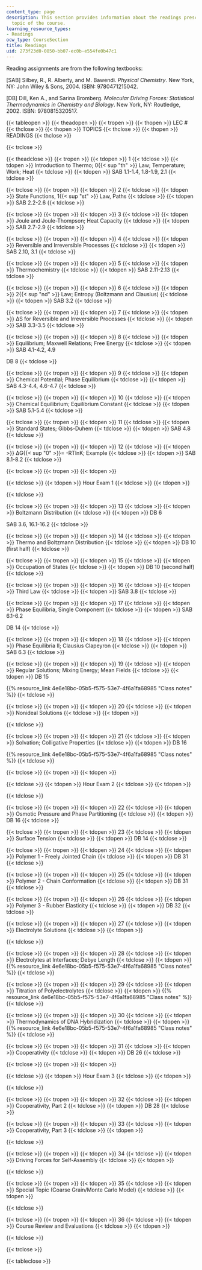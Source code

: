 ```yaml
---
content_type: page
description: This section provides information about the readings prescribed for each
  topic of the course.
learning_resource_types:
- Readings
ocw_type: CourseSection
title: Readings
uid: 273f23d0-0850-bb07-ec0b-e554fe0b47c1
---
```


Reading assignments are from the following textbooks:

\[SAB\] Silbey, R., R. Alberty, and M. Bawendi. _Physical Chemistry_. New York, NY: John Wiley & Sons, 2004. ISBN: 9780471215042.

\[DB\] Dill, Ken A., and Sarina Bromberg. _Molecular Driving Forces: Statistical Thermodynamics in Chemistry and Biology_. New York, NY: Routledge, 2002. ISBN: 9780815320517.

{{< tableopen >}}
{{< theadopen >}}
{{< tropen >}}
{{< thopen >}}
LEC #
{{< thclose >}}
{{< thopen >}}
TOPICS
{{< thclose >}}
{{< thopen >}}
READINGS
{{< thclose >}}

{{< trclose >}}

{{< theadclose >}}
{{< tropen >}}
{{< tdopen >}}
1
{{< tdclose >}}
{{< tdopen >}}
Introduction to Thermo; 0{{< sup "th" >}} Law; Temperature; Work; Heat
{{< tdclose >}}
{{< tdopen >}}
SAB 1.1-1.4, 1.8-1.9, 2.1
{{< tdclose >}}

{{< trclose >}}
{{< tropen >}}
{{< tdopen >}}
2
{{< tdclose >}}
{{< tdopen >}}
State Functions, 1{{< sup "st" >}} Law, Paths
{{< tdclose >}}
{{< tdopen >}}
SAB 2.2-2.6
{{< tdclose >}}

{{< trclose >}}
{{< tropen >}}
{{< tdopen >}}
3
{{< tdclose >}}
{{< tdopen >}}
Joule and Joule-Thompson; Heat Capacity
{{< tdclose >}}
{{< tdopen >}}
SAB 2.7-2.9
{{< tdclose >}}

{{< trclose >}}
{{< tropen >}}
{{< tdopen >}}
4
{{< tdclose >}}
{{< tdopen >}}
Reversible and Irreversible Processes
{{< tdclose >}}
{{< tdopen >}}
SAB 2.10, 3.1
{{< tdclose >}}

{{< trclose >}}
{{< tropen >}}
{{< tdopen >}}
5
{{< tdclose >}}
{{< tdopen >}}
Thermochemistry
{{< tdclose >}}
{{< tdopen >}}
SAB 2.11-2.13
{{< tdclose >}}

{{< trclose >}}
{{< tropen >}}
{{< tdopen >}}
6
{{< tdclose >}}
{{< tdopen >}}
2{{< sup "nd" >}} Law; Entropy (Boltzmann and Clausius)
{{< tdclose >}}
{{< tdopen >}}
SAB 3.2
{{< tdclose >}}

{{< trclose >}}
{{< tropen >}}
{{< tdopen >}}
7
{{< tdclose >}}
{{< tdopen >}}
ΔS for Reversible and Irreversible Processes
{{< tdclose >}}
{{< tdopen >}}
SAB 3.3-3.5
{{< tdclose >}}

{{< trclose >}}
{{< tropen >}}
{{< tdopen >}}
8
{{< tdclose >}}
{{< tdopen >}}
Equilibrium; Maxwell Relations; Free Energy
{{< tdclose >}}
{{< tdopen >}}
SAB 4.1-4.2, 4.9  
  
DB 8
{{< tdclose >}}

{{< trclose >}}
{{< tropen >}}
{{< tdopen >}}
9
{{< tdclose >}}
{{< tdopen >}}
Chemical Potential; Phase Equilibrium
{{< tdclose >}}
{{< tdopen >}}
SAB 4.3-4.4, 4.6-4.7
{{< tdclose >}}

{{< trclose >}}
{{< tropen >}}
{{< tdopen >}}
10
{{< tdclose >}}
{{< tdopen >}}
Chemical Equilibrium; Equilibrium Constant
{{< tdclose >}}
{{< tdopen >}}
SAB 5.1-5.4
{{< tdclose >}}

{{< trclose >}}
{{< tropen >}}
{{< tdopen >}}
11
{{< tdclose >}}
{{< tdopen >}}
Standard States; Gibbs-Duhem
{{< tdclose >}}
{{< tdopen >}}
SAB 4.8
{{< tdclose >}}

{{< trclose >}}
{{< tropen >}}
{{< tdopen >}}
12
{{< tdclose >}}
{{< tdopen >}}
ΔG{{< sup "0" >}}\= -RTlnK; Example
{{< tdclose >}}
{{< tdopen >}}
SAB 8.1-8.2
{{< tdclose >}}

{{< trclose >}}
{{< tropen >}}
{{< tdopen >}}

{{< tdclose >}}
{{< tdopen >}}
Hour Exam 1
{{< tdclose >}}
{{< tdopen >}}

{{< tdclose >}}

{{< trclose >}}
{{< tropen >}}
{{< tdopen >}}
13
{{< tdclose >}}
{{< tdopen >}}
Boltzmann Distribution
{{< tdclose >}}
{{< tdopen >}}
DB 6  
  
SAB 3.6, 16.1-16.2
{{< tdclose >}}

{{< trclose >}}
{{< tropen >}}
{{< tdopen >}}
14
{{< tdclose >}}
{{< tdopen >}}
Thermo and Boltzmann Distribution
{{< tdclose >}}
{{< tdopen >}}
DB 10 (first half)
{{< tdclose >}}

{{< trclose >}}
{{< tropen >}}
{{< tdopen >}}
15
{{< tdclose >}}
{{< tdopen >}}
Occupation of States
{{< tdclose >}}
{{< tdopen >}}
DB 10 (second half)
{{< tdclose >}}

{{< trclose >}}
{{< tropen >}}
{{< tdopen >}}
16
{{< tdclose >}}
{{< tdopen >}}
Third Law
{{< tdclose >}}
{{< tdopen >}}
SAB 3.8
{{< tdclose >}}

{{< trclose >}}
{{< tropen >}}
{{< tdopen >}}
17
{{< tdclose >}}
{{< tdopen >}}
Phase Equilibria, Single Component
{{< tdclose >}}
{{< tdopen >}}
SAB 6.1-6.2  
  
DB 14
{{< tdclose >}}

{{< trclose >}}
{{< tropen >}}
{{< tdopen >}}
18
{{< tdclose >}}
{{< tdopen >}}
Phase Equilibria II; Clausius Clapeyron
{{< tdclose >}}
{{< tdopen >}}
SAB 6.3
{{< tdclose >}}

{{< trclose >}}
{{< tropen >}}
{{< tdopen >}}
19
{{< tdclose >}}
{{< tdopen >}}
Regular Solutions; Mixing Energy; Mean Fields
{{< tdclose >}}
{{< tdopen >}}
DB 15  
  
{{% resource_link 4e6e18bc-05b5-f575-53e7-4f6a1fa68985 "Class notes" %}}
{{< tdclose >}}

{{< trclose >}}
{{< tropen >}}
{{< tdopen >}}
20
{{< tdclose >}}
{{< tdopen >}}
Nonideal Solutions
{{< tdclose >}}
{{< tdopen >}}

{{< tdclose >}}

{{< trclose >}}
{{< tropen >}}
{{< tdopen >}}
21
{{< tdclose >}}
{{< tdopen >}}
Solvation; Colligative Properties
{{< tdclose >}}
{{< tdopen >}}
DB 16  
  
{{% resource_link 4e6e18bc-05b5-f575-53e7-4f6a1fa68985 "Class notes" %}}
{{< tdclose >}}

{{< trclose >}}
{{< tropen >}}
{{< tdopen >}}

{{< tdclose >}}
{{< tdopen >}}
Hour Exam 2
{{< tdclose >}}
{{< tdopen >}}

{{< tdclose >}}

{{< trclose >}}
{{< tropen >}}
{{< tdopen >}}
22
{{< tdclose >}}
{{< tdopen >}}
Osmotic Pressure and Phase Partitioning
{{< tdclose >}}
{{< tdopen >}}
DB 16
{{< tdclose >}}

{{< trclose >}}
{{< tropen >}}
{{< tdopen >}}
23
{{< tdclose >}}
{{< tdopen >}}
Surface Tension
{{< tdclose >}}
{{< tdopen >}}
DB 14
{{< tdclose >}}

{{< trclose >}}
{{< tropen >}}
{{< tdopen >}}
24
{{< tdclose >}}
{{< tdopen >}}
Polymer 1 - Freely Jointed Chain
{{< tdclose >}}
{{< tdopen >}}
DB 31
{{< tdclose >}}

{{< trclose >}}
{{< tropen >}}
{{< tdopen >}}
25
{{< tdclose >}}
{{< tdopen >}}
Polymer 2 - Chain Conformation
{{< tdclose >}}
{{< tdopen >}}
DB 31
{{< tdclose >}}

{{< trclose >}}
{{< tropen >}}
{{< tdopen >}}
26
{{< tdclose >}}
{{< tdopen >}}
Polymer 3 - Rubber Elasticity
{{< tdclose >}}
{{< tdopen >}}
DB 32
{{< tdclose >}}

{{< trclose >}}
{{< tropen >}}
{{< tdopen >}}
27
{{< tdclose >}}
{{< tdopen >}}
Electrolyte Solutions
{{< tdclose >}}
{{< tdopen >}}

{{< tdclose >}}

{{< trclose >}}
{{< tropen >}}
{{< tdopen >}}
28
{{< tdclose >}}
{{< tdopen >}}
Electrolytes at Interfaces; Debye Length
{{< tdclose >}}
{{< tdopen >}}
{{% resource_link 4e6e18bc-05b5-f575-53e7-4f6a1fa68985 "Class notes" %}}
{{< tdclose >}}

{{< trclose >}}
{{< tropen >}}
{{< tdopen >}}
29
{{< tdclose >}}
{{< tdopen >}}
Titration of Polyelectrolytes
{{< tdclose >}}
{{< tdopen >}}
{{% resource_link 4e6e18bc-05b5-f575-53e7-4f6a1fa68985 "Class notes" %}}
{{< tdclose >}}

{{< trclose >}}
{{< tropen >}}
{{< tdopen >}}
30
{{< tdclose >}}
{{< tdopen >}}
Thermodynamics of DNA Hybridization
{{< tdclose >}}
{{< tdopen >}}
{{% resource_link 4e6e18bc-05b5-f575-53e7-4f6a1fa68985 "Class notes" %}}
{{< tdclose >}}

{{< trclose >}}
{{< tropen >}}
{{< tdopen >}}
31
{{< tdclose >}}
{{< tdopen >}}
Cooperativity
{{< tdclose >}}
{{< tdopen >}}
DB 26
{{< tdclose >}}

{{< trclose >}}
{{< tropen >}}
{{< tdopen >}}

{{< tdclose >}}
{{< tdopen >}}
Hour Exam 3
{{< tdclose >}}
{{< tdopen >}}

{{< tdclose >}}

{{< trclose >}}
{{< tropen >}}
{{< tdopen >}}
32
{{< tdclose >}}
{{< tdopen >}}
Cooperativity, Part 2
{{< tdclose >}}
{{< tdopen >}}
DB 28
{{< tdclose >}}

{{< trclose >}}
{{< tropen >}}
{{< tdopen >}}
33
{{< tdclose >}}
{{< tdopen >}}
Cooperativity, Part 3
{{< tdclose >}}
{{< tdopen >}}

{{< tdclose >}}

{{< trclose >}}
{{< tropen >}}
{{< tdopen >}}
34
{{< tdclose >}}
{{< tdopen >}}
Driving Forces for Self-Assembly
{{< tdclose >}}
{{< tdopen >}}

{{< tdclose >}}

{{< trclose >}}
{{< tropen >}}
{{< tdopen >}}
35
{{< tdclose >}}
{{< tdopen >}}
Special Topic (Coarse Grain/Monte Carlo Model)
{{< tdclose >}}
{{< tdopen >}}

{{< tdclose >}}

{{< trclose >}}
{{< tropen >}}
{{< tdopen >}}
36
{{< tdclose >}}
{{< tdopen >}}
Course Review and Evaluations
{{< tdclose >}}
{{< tdopen >}}

{{< tdclose >}}

{{< trclose >}}

{{< tableclose >}}